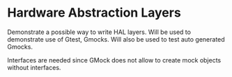 
# Hardware Abstraction Layers

Demonstrate a possible way to write HAL layers. Will be used to demonstrate use of Gtest, Gmocks. Will also be used to test auto generated Gmocks.

Interfaces are needed since GMock does not allow to create mock objects without interfaces.
